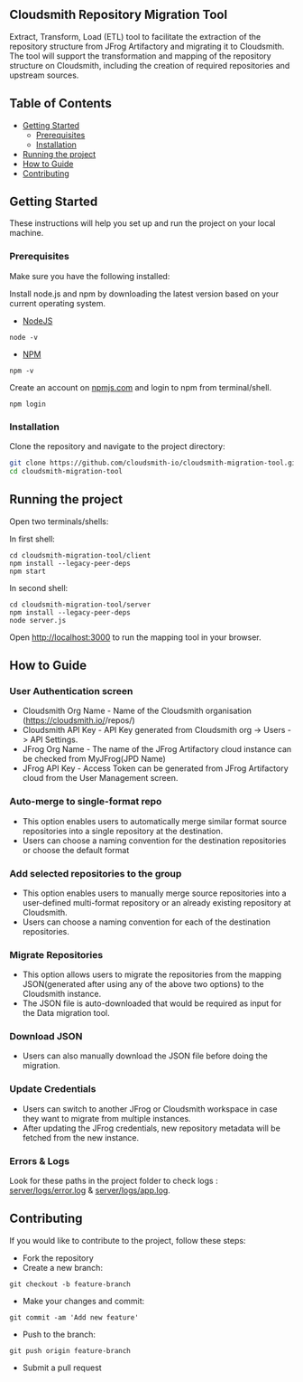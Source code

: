 ## Cloudsmith Repository Migration Tool

Extract, Transform, Load (ETL) tool to facilitate the extraction of the repository structure from JFrog Artifactory and migrating it to Cloudsmith. The tool will support the transformation and mapping of the repository structure on Cloudsmith, including the creation of required repositories and upstream sources.

## Table of Contents

- [Getting Started](#getting-started)
  - [Prerequisites](#prerequisites)
  - [Installation](#installation)
- [Running the project](#running-the-project)
- [How to Guide](#how-to-guide)
- [Contributing](#contributing)

  
## Getting Started

These instructions will help you set up and run the project on your local machine.

### Prerequisites

Make sure you have the following installed:

Install node.js and npm by downloading the latest version based on your current operating system.
* [NodeJS](https://nodejs.org/en/download)
```
node -v
```
* [NPM](https://docs.npmjs.com/downloading-and-installing-node-js-and-npm)
```
npm -v
```

Create an account on [npmjs.com](https://www.npmjs.com/login) and login to npm from terminal/shell.
```
npm login
```

### Installation

Clone the repository and navigate to the project directory:

```bash
git clone https://github.com/cloudsmith-io/cloudsmith-migration-tool.git
cd cloudsmith-migration-tool
```

## Running the project

Open two terminals/shells:

In first shell:
```
cd cloudsmith-migration-tool/client
npm install --legacy-peer-deps 
npm start
```

In second shell:
```
cd cloudsmith-migration-tool/server
npm install --legacy-peer-deps
node server.js
```

Open [http://localhost:3000](http://localhost:3000) to run the mapping tool in your browser.

## How to Guide

### User Authentication screen

* Cloudsmith Org Name - Name of the Cloudsmith organisation (https://cloudsmith.io/<org-name>/repos/)
* Cloudsmith API Key - API Key generated from Cloudsmith org -> Users -> API Settings.
* JFrog Org Name - The name of the JFrog Artifactory cloud instance can be checked from MyJFrog(JPD Name)
* JFrog API Key - <Bearer AccessToken> Access Token can be generated from JFrog Artifactory cloud from the User Management screen.

### Auto-merge to single-format repo 
* This option enables users to automatically merge similar format source repositories into a single repository at the destination.
* Users can choose a naming convention for the destination repositories or choose the default format <AutoCreated-format>

### Add selected repositories to the group
* This option enables users to manually merge source repositories into a user-defined multi-format repository or an already existing repository at Cloudsmith.
* Users can choose a naming convention for each of the destination repositories.

### Migrate Repositories
* This option allows users to migrate the repositories from the mapping JSON(generated after using any of the above two options) to the Cloudsmith instance.
* The JSON file is auto-downloaded that would be required as input for the Data migration tool.

### Download JSON
* Users can also manually download the JSON file before doing the migration.

### Update Credentials
* Users can switch to another JFrog or Cloudsmith workspace in case they want to migrate from multiple instances.
* After updating the JFrog credentials, new repository metadata will be fetched from the new instance.

### Errors & Logs
Look for these paths in the project folder to check logs : [server/logs/error.log](server/logs/error.log) & [server/logs/app.log](server/logs/app.log.).


## Contributing
If you would like to contribute to the project, follow these steps:

* Fork the repository
* Create a new branch:
```
git checkout -b feature-branch
```
* Make your changes and commit:
```
git commit -am 'Add new feature'
```
* Push to the branch:
```
git push origin feature-branch
```
* Submit a pull request
